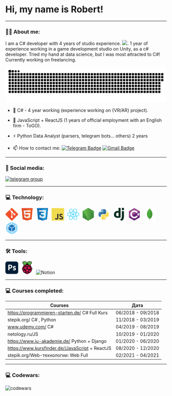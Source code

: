 
# Hi, my name is Robert!

---

### :man_technologist: About me:

I am a C# developer with 4 years of studio experience. <img src="https://media.giphy.com/media/WUlplcMpOCEmTGBtBW/giphy.gif" width="30px">.  1 year of experience working in a game development studio on Unity, as a c# developer. Tried my hand at data science, but I was most attracted to C#! Currently working on freelancing.

<p align="center">
 <img width="600" src="assets/github-snake.svg" alt="snake"/>
</p>

- :telescope: C# - 4 year working  (experience working on {VR/AR} project).

- :seedling: JavaScript + ReactJS (1 years of official employment with an English firm - ToGO).

- :zap: Python Data Analyst (parsers, telegram bots... others) 2 years

- :mailbox: How to contact me: [![Telegram Badge](https://img.shields.io/badge/-Robert-blue?style=flat&logo=Telegram&logoColor=white)](https://t.me/Vorbanlo) [![Gmail Badge](https://img.shields.io/badge/-Gmail-red?style=flat&logo=Gmail&logoColor=white)](mailto:yaho432@gmail.com)

---



### 🤝 Social media:

  <div id="badges">
    <a href="https://t.me/Untdevlog" target="_blank">
      <img src="https://cdn-icons-png.flaticon.com/512/2111/2111646.png" width="40" height="40" alt="telegram group" />
    </a>
  </div>
  

---

### 💻 Technology:

<div>
  <img src="https://github.com/devicons/devicon/blob/master/icons/git/git-original.svg" title="git" alt="git" width="40" height="40"/>&nbsp
  <img src="https://github.com/devicons/devicon/blob/master/icons/html5/html5-original.svg" title="html5" alt="html5" width="40" height="40"/>&nbsp
  <img src="https://github.com/devicons/devicon/blob/master/icons/css3/css3-original.svg" title="css" alt="css" width="40" height="40"/>&nbsp
  <img src="https://github.com/devicons/devicon/blob/master/icons/javascript/javascript-original.svg" title="javascript" alt="javascript" width="40" height="40"/>&nbsp
  <img src="https://github.com/devicons/devicon/blob/master/icons/react/react-original.svg" title="reactjs" alt="reactjs" width="40" height="40"/>&nbsp
  <img src="https://github.com/devicons/devicon/blob/master/icons/nodejs/nodejs-original.svg" title="nodejs" alt="nodejs" width="40" height="40"/>&nbsp
  <img src="https://github.com/devicons/devicon/blob/master/icons/python/python-original.svg" title="python" alt="express" width="40" height="40"/>&nbsp
  <img src="https://github.com/devicons/devicon/blob/master/icons/django/django-plain.svg" title="django" alt="express" width="40" height="40"/>&nbsp
  <img src="https://github.com/devicons/devicon/blob/master/icons/csharp/csharp-original.svg" title="csharp" alt="express" width="40" height="40"/>&nbsp
  <img src="https://github.com/devicons/devicon/blob/master/icons/mongodb/mongodb-original.svg" title="mongodb" alt="mongodb" width="40" height="40"/>&nbsp
  <img src="https://github.com/devicons/devicon/blob/master/icons/webpack/webpack-original.svg" title="webpack" alt="webpack" width="40" height="40"/>&nbsp;
  <!-- <img src="https://github.com/devicons/devicon/blob/master/icons/redux/redux-original.svg" title="redux" alt="redux" width="40" height="40"/>&nbsp; -->
</div>

---

### 🛠 Tools:

<div>
  <img src="https://github.com/devicons/devicon/blob/master/icons/photoshop/photoshop-plain.svg" title="photoshop" alt="photoshop" width="40" height="40"/>&nbsp;
  <img src="https://github.com/devicons/devicon/blob/master/icons/raspberrypi/raspberrypi-original.svg" title="raspberrypi" alt="raspberrypi" width="40" height="40"/>&nbsp;
  <img src="https://upload.wikimedia.org/wikipedia/commons/e/e9/Notion-logo.svg" title="Notion" alt="Notion" width="40" height="40"/>&nbsp;
</div>

---

 ### 💻 Courses completed:

| Courses                                                           | Дата              |
| ----------------------------------------------------------------| :-----------------: |
| https://programmieren-starten.de/ C# Full Kurs                    | 06/2018 - 09/2018 |
| stepik.org/ C# , Python                                           | 11/2018 - 03/2019 |
| www.udemy.com/ C#                                                 | 04/2019 - 08/2019 |
| netology.ru/JS                                                    | 10/2019 - 01/2020 |
| https://www.iu-akademie.de/ Python + Django                       | 01/2020 - 06/2020 |
| https://www.kursfinder.de//JavaScript + ReactJS                   | 08/2020 - 12/2020 |
| stepik.org/Web-технологии:  Web Full                              | 02/2021 - 04/2021 |

---

### 💻 Codewars:

![codewars](https://www.codewars.com/users/S_OK/badges/large)

